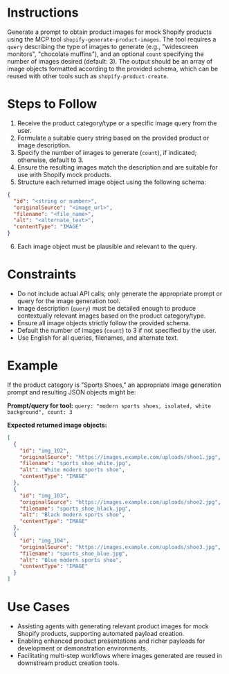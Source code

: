 # Instructions
Generate a prompt to obtain product images for mock Shopify products using the MCP tool `shopify-generate-product-images`. The tool requires a `query` describing the type of images to generate (e.g., "widescreen monitors", "chocolate muffins"), and an optional `count` specifying the number of images desired (default: 3). The output should be an array of image objects formatted according to the provided schema, which can be reused with other tools such as `shopify-product-create`.

# Steps to Follow
1. Receive the product category/type or a specific image query from the user.
2. Formulate a suitable query string based on the provided product or image description.
3. Specify the number of images to generate (`count`), if indicated; otherwise, default to 3.
4. Ensure the resulting images match the description and are suitable for use with Shopify mock products.
5. Structure each returned image object using the following schema:

```json
{
  "id": "<string or number>",
  "originalSource": "<image_url>",
  "filename": "<file_name>",
  "alt": "<alternate_text>",
  "contentType": "IMAGE"
}
```

6. Each image object must be plausible and relevant to the query.

# Constraints
- Do not include actual API calls; only generate the appropriate prompt or query for the image generation tool.
- Image description (`query`) must be detailed enough to produce contextually relevant images based on the product category/type.
- Ensure all image objects strictly follow the provided schema.
- Default the number of images (`count`) to 3 if not specified by the user.
- Use English for all queries, filenames, and alternate text.

# Example
If the product category is "Sports Shoes," an appropriate image generation prompt and resulting JSON objects might be:

**Prompt/query for tool:**
`query: "modern sports shoes, isolated, white background", count: 3`

**Expected returned image objects:**
```json
[
  {
    "id": "img_102",
    "originalSource": "https://images.example.com/uploads/shoe1.jpg",
    "filename": "sports_shoe_white.jpg",
    "alt": "White modern sports shoe",
    "contentType": "IMAGE"
  },
  {
    "id": "img_103",
    "originalSource": "https://images.example.com/uploads/shoe2.jpg",
    "filename": "sports_shoe_black.jpg",
    "alt": "Black modern sports shoe",
    "contentType": "IMAGE"
  },
  {
    "id": "img_104",
    "originalSource": "https://images.example.com/uploads/shoe3.jpg",
    "filename": "sports_shoe_blue.jpg",
    "alt": "Blue modern sports shoe",
    "contentType": "IMAGE"
  }
]
```

# Use Cases
- Assisting agents with generating relevant product images for mock Shopify products, supporting automated payload creation.
- Enabling enhanced product presentations and richer payloads for development or demonstration environments.
- Facilitating multi-step workflows where images generated are reused in downstream product creation tools.